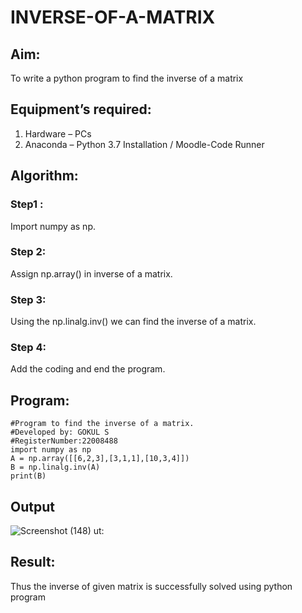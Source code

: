 # INVERSE-OF-A-MATRIX
## Aim:
To write a python program to find the inverse of a matrix
## Equipment’s required:
1. 	Hardware – PCs
2. 	Anaconda – Python 3.7 Installation / Moodle-Code Runner
## Algorithm:
### Step1 :
Import numpy as np.

### Step 2:
Assign np.array() in inverse of a matrix.

### Step 3:
Using the np.linalg.inv() we can find the inverse of a matrix.

### Step 4:
Add the coding and end the program.

## Program:
```
#Program to find the inverse of a matrix.
#Developed by: GOKUL S
#RegisterNumber:22008488
import numpy as np
A = np.array([[6,2,3],[3,1,1],[10,3,4]])
B = np.linalg.inv(A)
print(B)
```
## Output
![Screenshot (148)](https://user-images.githubusercontent.com/121148715/213899307-d6399824-b9c9-4326-a7bd-f2961e4a657c.png)
ut:

## Result:
Thus the inverse of given matrix is successfully solved using python program

